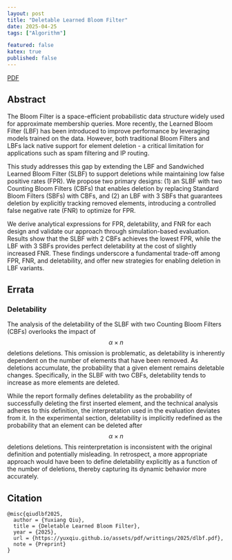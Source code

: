 ```yaml
---
layout: post
title: "Deletable Learned Bloom Filter"
date: 2025-04-25
tags: ["Algorithm"]

featured: false
katex: true
published: false
---
```


<div class="links">
    <a href="/assets/pdf/writings/2025/dlbf.pdf" class="btn btn-sm z-depth-0" role="button" rel="external nofollow noopener" target="_blank">PDF</a>
</div>

## Abstract

The Bloom Filter is a space-efficient probabilistic data structure widely used for approximate membership queries. More recently, the Learned Bloom Filter (LBF) has been introduced to improve performance by leveraging models trained on the data. However, both traditional Bloom Filters and LBFs lack native support for element deletion - a critical limitation for applications such as spam filtering and IP routing.

This study addresses this gap by extending the LBF and Sandwiched Learned Bloom Filter (SLBF) to support deletions while maintaining low false positive rates (FPR). We propose two primary designs: (1) an SLBF with two Counting Bloom Filters (CBFs) that enables deletion by replacing Standard Bloom Filters (SBFs) with CBFs, and (2) an LBF with 3 SBFs that guarantees deletion by explicitly tracking removed elements, introducing a controlled false negative rate (FNR) to optimize for FPR.

We derive analytical expressions for FPR, deletability, and FNR for each design and validate our approach through simulation-based evaluation. Results show that the SLBF with 2 CBFs achieves the lowest FPR, while the LBF with 3 SBFs provides perfect deletability at the cost of slightly increased FNR. These findings underscore a fundamental trade-off among FPR, FNR, and deletability, and offer new strategies for enabling deletion in LBF variants.

## Errata

### Deletability

The analysis of the deletability of the SLBF with two Counting Bloom Filters (CBFs) overlooks the impact of $$\alpha \times n$$ deletions deletions. This omission is problematic, as deletability is inherently dependent on the number of elements that have been removed. As deletions accumulate, the probability that a given element remains deletable changes. Specifically, in the SLBF with two CBFs, deletability tends to increase as more elements are deleted.

While the report formally defines deletability as the probability of successfully deleting the first inserted element, and the technical analysis adheres to this definition, the interpretation used in the evaluation deviates from it. In the experimental section, deletability is implicitly redefined as the probability that an element can be deleted after $$\alpha \times n$$ deletions deletions. This reinterpretation is inconsistent with the original definition and potentially misleading. In retrospect, a more appropriate approach would have been to define deletability explicitly as a function of the number of deletions, thereby capturing its dynamic behavior more accurately.

## Citation

```
@misc{qiudlbf2025,
  author = {Yuxiang Qiu},
  title = {Deletable Learned Bloom Filter},
  year = {2025},
  url = {https://yuxqiu.github.io/assets/pdf/writtings/2025/dlbf.pdf},
  note = {Preprint}
}
```